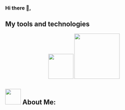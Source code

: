 ### Hi there 👋,


<h2> My tools and technologies </h2>

<p align = "center">
<img  src = "https://upload.wikimedia.org/wikipedia/commons/e/e2/Atom_1.0_icon.png" width = 80px>
<img src = "https://miro.medium.com/max/512/1*314zAbKFKYTuxHNwRO07SA.png" width = 145px>
</p>

<img src="https://github.com/TheDudeThatCode/TheDudeThatCode/blob/master/Assets/Developer.gif" width = 50px> About Me:
-- 

